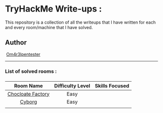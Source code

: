 # TryHackMe Write-ups :

This repository is a collection of all the writeups that I have written for each and every room/machine that I have solved.

## Author

​	[Om4r3lpentester](https://tryhackme.com/p/Om4r3lpentester)

------



### List of solved rooms :



### 

|                          Room Name                           | Difficulty Level | Skills Focused |
| :----------------------------------------------------------: | :--------------: | :------------: |
| [Chocloate Factory](https://github.com/Itatshi19/TryHackMe_Write-ups/blob/main/Chocolate_Factory/writeup.md) |       Easy       |                |
| [Cyborg](https://github.com/Itatshi19/TryHackMe_Write-ups/blob/main/cyborg/cyborg_writeup.md) |       Easy       |                |
|                                                              |                  |                |
